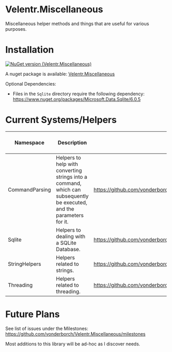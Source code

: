 # Velentr.Miscellaneous
Miscellaneous helper methods and things that are useful for various purposes.

# Installation
[![NuGet version (Velentr.Miscellaneous)](https://img.shields.io/nuget/v/Velentr.Miscellaneous.svg?style=flat-square)](https://www.nuget.org/packages/Velentr.Miscellaneous/)

A nuget package is available: [Velentr.Miscellaneous](https://www.nuget.org/packages/Velentr.Miscellaneous/)

Optional Dependencies:
- Files in the `Sqlite` directory require the following dependency: https://www.nuget.org/packages/Microsoft.Data.Sqlite/6.0.5

# Current Systems/Helpers
Namespace | Description | Documentation | Min Supported Version
--------- | ----------- | ------------- | ---------------------
CommandParsing | Helpers to help with converting strings into a command, which can subsequently be executed, and the parameters for it. | https://github.com/vonderborch/Velentr.Miscellaneous/tree/main/Velentr.Miscellaneous/CommandParsing | 1.0.0
Sqlite | Helpers to dealing with a SQLite Database. | https://github.com/vonderborch/Velentr.Miscellaneous/tree/main/Velentr.Miscellaneous/Sqlite | 1.1.0
StringHelpers | Helpers related to strings. | https://github.com/vonderborch/Velentr.Miscellaneous/tree/main/Velentr.Miscellaneous/StringHelpers | 1.0.0
Threading | Helpers related to threading. | https://github.com/vonderborch/Velentr.Miscellaneous/tree/main/Velentr.Miscellaneous/Threading | 1.1.5

# Future Plans
See list of issues under the Milestones: https://github.com/vonderborch/Velentr.Miscellaneous/milestones

Most additions to this library will be ad-hoc as I discover needs.
